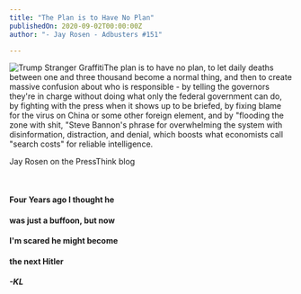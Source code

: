 ```yaml
---
title: "The Plan is to Have No Plan"
publishedOn: 2020-09-02T00:00:00Z
author: "- Jay Rosen - Adbusters #151"

---
```


![Trump Stranger Graffiti](/images/articles/5f501f7093c3007aa939821a_trump_stranger_graffiti_590x435_1.jpg)The plan is to have no plan, to let daily deaths between one and three thousand become a normal thing, and then to create massive confusion about who is responsible - by telling the governors they're in charge without doing what only the federal government can do, by fighting with the press when it shows up to be briefed, by fixing blame for the virus on China or some other foreign element, and by "flooding the zone with shit, "Steve Bannon's phrase for overwhelming the system with disinformation, distraction, and denial, which boosts what economists call "search costs" for reliable intelligence.

Jay Rosen on the PressThink blog

‍

#### Four Years ago I thought he
#### was just a buffoon, but now
#### I'm scared he might become
#### the next Hitler
##### -KL
‍